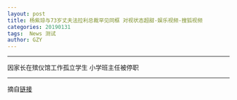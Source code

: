 ```yaml
---
layout: post
title: 杨紫琼与73岁丈夫法拉利总裁罕见同框 对视状态超甜-娱乐视频-搜狐视频
categories: 20190131
tags:  News 测试
author: GZY
---
```


*****

因家长在殡仪馆工作孤立学生 小学班主任被停职

*****

摘自[链接](https://tv.sohu.com/v/dXMvMzEyODEzNDk4LzExODc2ODc5NC5zaHRtbA==.html)